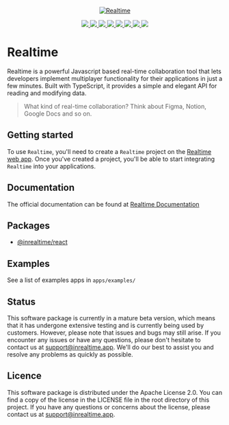 
<p align="center">
  <a href="https://inrealtime.app">
    <img src="https://raw.githubusercontent.com/slate-se/inrealtime/main/docs/assets/github-dark.svg" alt="Realtime"   />
  </a>
</p>

<p align="center">
  <a aria-label="License" href="">
    <img src="https://img.shields.io/github/license/slate-se/inrealtime">
  </a>
  <a aria-label="Bundlephobia Min" href="">
    <img src="https://img.shields.io/bundlephobia/min/@inrealtime/react">
  </a>
  <a aria-label="Bundlephobia Minzip" href="">
    <img src="https://img.shields.io/bundlephobia/minzip/@inrealtime/react">
  </a>
  <a aria-label="NPM version" href="">
    <img src="https://img.shields.io/npm/v/@inrealtime/react">
  </a>
  <a aria-label="NPM license" href="">
    <img src="https://img.shields.io/npm/l/@inrealtime/react">
  </a>
  <a aria-label="GitHub issues" href="">
    <img src="https://img.shields.io/github/issues/slate-se/inrealtime">
  </a>
  <a aria-label="GitHub activity" href="">
    <img src="https://img.shields.io/github/commit-activity/m/slate-se/inrealtime">
  </a>
  <a aria-label="GitHub release date" href="">
    <img src="https://img.shields.io/github/release-date/slate-se/inrealtime">
  </a>
</p>

# Realtime
Realtime is a powerful Javascript based real-time collaboration tool that lets developers implement multiplayer functionality for their applications in just a few minutes. Built with TypeScript, it provides a simple and elegant API for reading and modifying data.

> What kind of real-time collaboration? Think about Figma, Notion, Google Docs and so on.

## Getting started
To use `Realtime`, you'll need to create a `Realtime` project on the [Realtime web app](https://inrealtime.app/). Once you've created a project, you'll be able to start integrating `Realtime` into your applications.

## Documentation
The official documentation can be found at [Realtime Documentation](https://docs.inrealtime.app/)

## Packages
- [@inrealtime/react](https://www.npmjs.com/package/@inrealtime/react)

## Examples
See a list of examples apps in `apps/examples/`

## Status
This software package is currently in a mature beta version, which means that it has undergone extensive testing and is currently being used by customers. However, please note that issues and bugs may still arise. If you encounter any issues or have any questions, please don't hesitate to contact us at [support@inrealtime.app](mailto:support@inrealtime.app). We'll do our best to assist you and resolve any problems as quickly as possible.

## Licence
This software package is distributed under the Apache License 2.0. You can find a copy of the license in the LICENSE file in the root directory of this project.
If you have any questions or concerns about the license, please contact us at [support@inrealtime.app](mailto:support@inrealtime.app).
